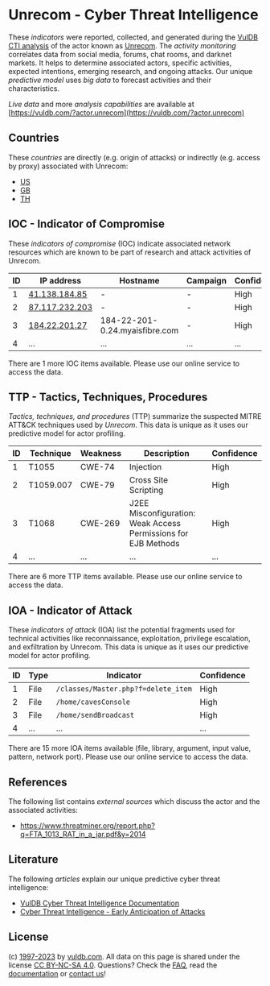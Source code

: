 # Unrecom - Cyber Threat Intelligence

These _indicators_ were reported, collected, and generated during the [VulDB CTI analysis](https://vuldb.com/?kb.cti) of the actor known as [Unrecom](https://vuldb.com/?actor.unrecom). The _activity monitoring_ correlates data from social media, forums, chat rooms, and darknet markets. It helps to determine associated actors, specific activities, expected intentions, emerging research, and ongoing attacks. Our unique _predictive model_ uses _big data_ to forecast activities and their characteristics.

_Live data_ and more _analysis capabilities_ are available at [https://vuldb.com/?actor.unrecom](https://vuldb.com/?actor.unrecom)

## Countries

These _countries_ are directly (e.g. origin of attacks) or indirectly (e.g. access by proxy) associated with Unrecom:

* [US](https://vuldb.com/?country.us)
* [GB](https://vuldb.com/?country.gb)
* [TH](https://vuldb.com/?country.th)

## IOC - Indicator of Compromise

These _indicators of compromise_ (IOC) indicate associated network resources which are known to be part of research and attack activities of Unrecom.

ID | IP address | Hostname | Campaign | Confidence
-- | ---------- | -------- | -------- | ----------
1 | [41.138.184.85](https://vuldb.com/?ip.41.138.184.85) | - | - | High
2 | [87.117.232.203](https://vuldb.com/?ip.87.117.232.203) | - | - | High
3 | [184.22.201.27](https://vuldb.com/?ip.184.22.201.27) | 184-22-201-0.24.myaisfibre.com | - | High
4 | ... | ... | ... | ...

There are 1 more IOC items available. Please use our online service to access the data.

## TTP - Tactics, Techniques, Procedures

_Tactics, techniques, and procedures_ (TTP) summarize the suspected MITRE ATT&CK techniques used by _Unrecom_. This data is unique as it uses our predictive model for actor profiling.

ID | Technique | Weakness | Description | Confidence
-- | --------- | -------- | ----------- | ----------
1 | T1055 | CWE-74 | Injection | High
2 | T1059.007 | CWE-79 | Cross Site Scripting | High
3 | T1068 | CWE-269 | J2EE Misconfiguration: Weak Access Permissions for EJB Methods | High
4 | ... | ... | ... | ...

There are 6 more TTP items available. Please use our online service to access the data.

## IOA - Indicator of Attack

These _indicators of attack_ (IOA) list the potential fragments used for technical activities like reconnaissance, exploitation, privilege escalation, and exfiltration by Unrecom. This data is unique as it uses our predictive model for actor profiling.

ID | Type | Indicator | Confidence
-- | ---- | --------- | ----------
1 | File | `/classes/Master.php?f=delete_item` | High
2 | File | `/home/cavesConsole` | High
3 | File | `/home/sendBroadcast` | High
4 | ... | ... | ...

There are 15 more IOA items available (file, library, argument, input value, pattern, network port). Please use our online service to access the data.

## References

The following list contains _external sources_ which discuss the actor and the associated activities:

* https://www.threatminer.org/report.php?q=FTA_1013_RAT_in_a_jar.pdf&y=2014

## Literature

The following _articles_ explain our unique predictive cyber threat intelligence:

* [VulDB Cyber Threat Intelligence Documentation](https://vuldb.com/?kb.cti)
* [Cyber Threat Intelligence - Early Anticipation of Attacks](https://www.scip.ch/en/?labs.20201022)

## License

(c) [1997-2023](https://vuldb.com/?kb.changelog) by [vuldb.com](https://vuldb.com/?kb.about). All data on this page is shared under the license [CC BY-NC-SA 4.0](https://creativecommons.org/licenses/by-nc-sa/4.0/). Questions? Check the [FAQ](https://vuldb.com/?kb.faq), read the [documentation](https://vuldb.com/?kb) or [contact us](https://vuldb.com/?contact)!
